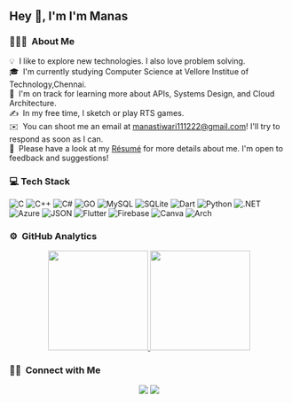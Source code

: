 ## Hey 👋, I'm I'm Manas

### 👨🏻‍💻 &nbsp;About Me

💡 &nbsp;I like to explore new technologies. I also love problem solving.\
🎓 &nbsp;I'm currently studying Computer Science at Vellore Institue of Technology,Chennai.\
🌱 &nbsp;I'm on track for learning more about APIs, Systems Design, and Cloud Architecture.\
✍️ &nbsp;In my free time, I sketch or play RTS games.\
✉️ &nbsp;You can shoot me an email at manastiwari111222@gmail.com! I'll try to respond as soon as I can.\
📄 &nbsp;Please have a look at my [Résumé](https://drive.google.com/file/d/1T1cWomQ-GUe3KkQSq2xM9dldw4VgnJKi/view?usp=sharing) for more details about me. I'm open to feedback and suggestions!

### 💻 Tech Stack

![C](https://img.shields.io/badge/c-%2300599C.svg?style=for-the-badge&logo=c&logoColor=white) ![C++](https://img.shields.io/badge/c++-%2300599C.svg?style=for-the-badge&logo=c%2B%2B&logoColor=white) ![C#](https://img.shields.io/badge/C%23-239120?style=for-the-badge&logo=c-sharp&logoColor=white) ![GO](https://img.shields.io/badge/Go-00ADD8?style=for-the-badge&logo=go&logoColor=white) ![MySQL](https://img.shields.io/badge/mysql-%2300f.svg?style=for-the-badge&logo=mysql&logoColor=white) ![SQLite](https://img.shields.io/badge/SQLite-07405E?style=for-the-badge&logo=sqlite&logoColor=white) ![Dart](	https://img.shields.io/badge/Dart-0175C2?style=for-the-badge&logo=dart&logoColor=white)  ![Python](https://img.shields.io/badge/Python-3776AB?style=for-the-badge&logo=python&logoColor=white) ![.NET](https://img.shields.io/badge/.NET-5C2D91?style=for-the-badge&logo=.net&logoColor=white) ![Azure](https://img.shields.io/badge/Microsoft_Azure-0089D6?style=for-the-badge&logo=microsoft-azure&logoColor=white) ![JSON](https://img.shields.io/badge/json%20web%20tokens-323330?style=for-the-badge&logo=json-web-tokens&logoColor=pink) ![Flutter](https://img.shields.io/badge/Flutter-02569B?style=for-the-badge&logo=flutter&logoColor=white) ![Firebase](https://img.shields.io/badge/firebase-%23039BE5.svg?style=for-the-badge&logo=firebase) ![Canva](https://img.shields.io/badge/Canva-%2300C4CC.svg?style=for-the-badge&logo=Canva&logoColor=white) ![Arch](	https://img.shields.io/badge/Arch_Linux-1793D1?style=for-the-badge&logo=arch-linux&logoColor=white)


### ⚙️ &nbsp;GitHub Analytics

<p align="center">
<a href="https://github.com/M-Manas-s">
  <img height="180em" src="https://github-readme-stats-eight-theta.vercel.app/api?username=M-Manas-s&show_icons=true&theme=algolia&include_all_commits=true&count_private=true"/>
  <img height="180em" src="https://github-readme-stats-eight-theta.vercel.app/api/top-langs/?username=M-Manas-s&layout=compact&langs_count=8&theme=algolia"/>
</a>
</p>

### 🤝🏻 &nbsp;Connect with Me

<p align="center">
<a href="https://www.linkedin.com/in/manas-tiwari-5631a31b6/"><img src="https://img.shields.io/badge/-Manas%20Tiwari-0077B5?style=flat&logo=Linkedin&logoColor=white"/></a>
<a href="mailto:manastiwari111222@gmail.com"><img src="https://img.shields.io/badge/-manastiwari111222@gmail.com-D14836?style=flat&logo=Gmail&logoColor=white"/></a>
</p>
